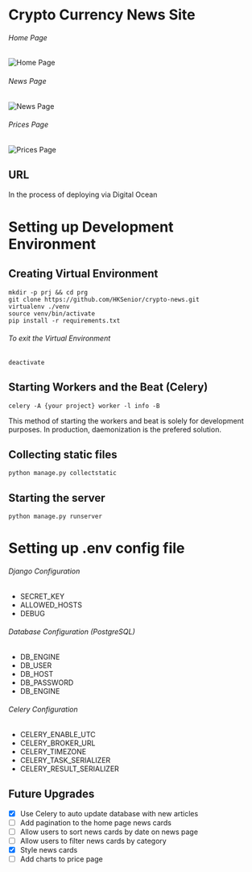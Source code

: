 # Crypto Currency News Site
###### Home Page
![Home Page](https://i.imgur.com/LdPzVGU.png)

###### News Page
![News Page](https://i.imgur.com/5WesVsL.png)

###### Prices Page
![Prices Page](https://i.imgur.com/ls8Q6hN.png)

## URL
In the process of deploying via Digital Ocean

# Setting up Development Environment
## Creating Virtual Environment
```
mkdir -p prj && cd prg
git clone https://github.com/HKSenior/crypto-news.git
virtualenv ./venv
source venv/bin/activate
pip install -r requirements.txt
```

###### To exit the Virtual Environment
```
deactivate
```

## Starting Workers and the Beat (Celery)
```
celery -A {your project} worker -l info -B
```

This method of starting the workers and beat is solely for development
purposes. In production, daemonization is the prefered solution.

## Collecting static files
```
python manage.py collectstatic
```

## Starting the server
```
python manage.py runserver
```

# Setting up .env config file
###### Django Configuration
- SECRET_KEY
- ALLOWED_HOSTS
- DEBUG

###### Database Configuration (PostgreSQL)
- DB_ENGINE
- DB_USER
- DB_HOST
- DB_PASSWORD
- DB_ENGINE

###### Celery Configuration
- CELERY_ENABLE_UTC
- CELERY_BROKER_URL
- CELERY_TIMEZONE
- CELERY_TASK_SERIALIZER
- CELERY_RESULT_SERIALIZER

## Future Upgrades
- [X] Use Celery to auto update database with new articles
- [ ] Add pagination to the home page news cards
- [ ] Allow users to sort news cards by date on news page
- [ ] Allow users to filter news cards by category
- [X] Style news cards
- [ ] Add charts to price page